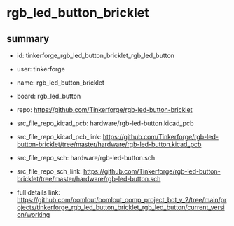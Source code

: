 # rgb_led_button_bricklet
 
## summary 
* id: tinkerforge_rgb_led_button_bricklet_rgb_led_button
* user: tinkerforge
* name: rgb_led_button_bricklet
* board: rgb_led_button
* repo: https://github.com/Tinkerforge/rgb-led-button-bricklet
* src_file_repo_kicad_pcb: hardware/rgb-led-button.kicad_pcb
* src_file_repo_kicad_pcb_link: https://github.com/Tinkerforge/rgb-led-button-bricklet/tree/master/hardware/rgb-led-button.kicad_pcb


* src_file_repo_sch: hardware/rgb-led-button.sch
* src_file_repo_sch_link: https://github.com/Tinkerforge/rgb-led-button-bricklet/tree/master/hardware/rgb-led-button.sch
* full details link: https://github.com/oomlout/oomlout_oomp_project_bot_v_2/tree/main/projects/tinkerforge_rgb_led_button_bricklet_rgb_led_button/current_version/working  







